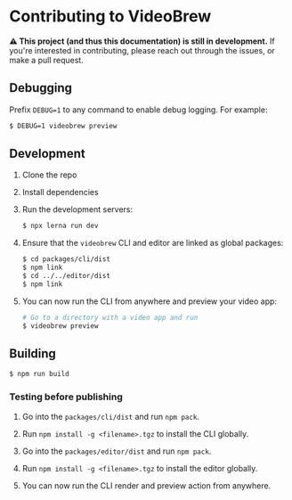 # Contributing to VideoBrew

**⚠️ This project (and thus this documentation) is still in development.** If you're interested in contributing, please reach out through the issues, or make a pull request.

## Debugging

Prefix `DEBUG=1` to any command to enable debug logging. For example:

```bash
$ DEBUG=1 videobrew preview
```

## Development

1. Clone the repo

2. Install dependencies

3. Run the development servers:
    ```bash
    $ npx lerna run dev
    ```

4. Ensure that the `videobrew` CLI and editor are linked as global packages:
    ```bash
    $ cd packages/cli/dist
    $ npm link
    $ cd ../../editor/dist
    $ npm link
    ```

5. You can now run the CLI from anywhere and preview your video app:
    ```bash
    # Go to a directory with a video app and run
    $ videobrew preview
    ```

## Building
```bash
$ npm run build
```

### Testing before publishing

1. Go into the `packages/cli/dist` and run `npm pack`. 

2. Run `npm install -g <filename>.tgz` to install the CLI globally.

3. Go into the `packages/editor/dist` and run `npm pack`.

4. Run `npm install -g <filename>.tgz` to install the editor globally.

5. You can now run the CLI render and preview action from anywhere.